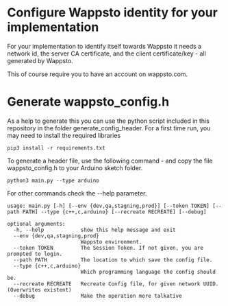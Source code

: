 # Configure Wappsto identity for your implementation
For your implementation to identify itself towards Wappsto it needs a network id, the server CA certificate, and the client certificate/key - all generated by Wappsto.

This of course require you to have an account on wappsto.com.

# Generate wappsto_config.h
As a help to generate this you can use the python script included in this repository in the folder generate_config_header. 
For a first time run, you may need to install the required libraries 
```
pip3 install -r requirements.txt
```
To generate a header file, use the following command - and copy the file wappsto_config.h to your Arduino sketch folder.
```
python3 main.py --type arduino
```

For other commands check the --help parameter.
```
usage: main.py [-h] [--env {dev,qa,stagning,prod}] [--token TOKEN] [--path PATH] --type {c++,c,arduino} [--recreate RECREATE] [--debug]

optional arguments:
  -h, --help            show this help message and exit
  --env {dev,qa,stagning,prod}
                        Wappsto environment.
  --token TOKEN         The Session Token. If not given, you are prompted to login.
  --path PATH           The location to which save the config file.
  --type {c++,c,arduino}
                        Which programming language the config should be.
  --recreate RECREATE   Recreate Config file, for given network UUID. (Overwrites existent)
  --debug               Make the operation more talkative

```
